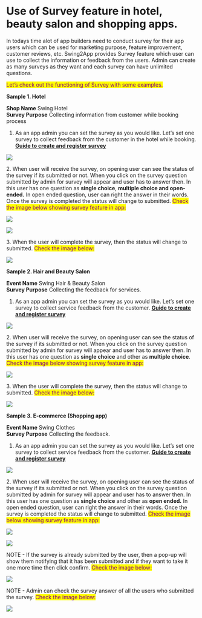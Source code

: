 # Use of Survey feature in hotel, beauty salon and shopping apps.

In todays time alot of app builders need to conduct survey for their app users which can be used for marketing purpose, feature improvement, customer reviews, etc. Swing2App provides Survey feature which user can use to collect the information or feedback from the users. Admin can create as many surveys as they want and each survey can have unlimited questions.&#x20;

<mark style="color:purple;">Let’s check out the functioning of Survey with some examples.</mark>&#x20;



**Sample 1. Hotel**

**Shop Name**  Swing Hotel\
**Survey Purpose** Collecting information from customer while booking process



1. As an app admin you can set the survey as you would like. Let’s set one survey to collect feedback from the customer in the hotel while booking. [**Guide to create and register survey**](../maual/pagemenu/survey.md)

![](https://support.swing2app.com/wp-content/uploads/2020/08/Hotel1.png)

2\. When user will receive the survey, on opening user can see the status of the survey if its submitted or not. When you click on the survey question submitted by admin for survey will appear and user has to answer then. In this user has one question as **single choice**, **multiple choice and open-ended.** In open ended question, user can right the answer in their words. Once the survey is completed the status will change to submitted. <mark style="color:purple;">Check the image below showing survey feature in app:</mark>&#x20;

![](https://support.swing2app.com/wp-content/uploads/2020/08/Hotel\_app.png)

![](https://support.swing2app.com/wp-content/uploads/2020/08/Hotel-%E2%80%93-1.png)

3\. When the user will complete the survey, then the status will change to submitted. <mark style="color:purple;">Check the image below:</mark>

![](https://support.swing2app.com/wp-content/uploads/2020/08/Hotel-%E2%80%93-2.png)



**Sample 2. Hair and Beauty Salon**

**Event Name** Swing Hair & Beauty Salon\
**Survey Purpose**  Collecting the feedback for services.



1. As an app admin you can set the survey as you would like. Let’s set one survey to collect service feedback from the customer. [**Guide to create and register survey**](../maual/pagemenu/survey.md)

![](https://support.swing2app.com/wp-content/uploads/2020/08/Salon1.png)

2\. When user will receive the survey, on opening user can see the status of the survey if its submitted or not. When you click on the survey question submitted by admin for survey will appear and user has to answer then. In this user has one question as **single choice** and other as **multiple choice**. <mark style="color:purple;">Check the image below showing survey feature in app:</mark>&#x20;

![](https://support.swing2app.com/wp-content/uploads/2020/08/Salon-%E2%80%93-3.png)

3\. When the user will complete the survey, then the status will change to submitted. <mark style="color:purple;">Check the image below:</mark>

![](https://support.swing2app.com/wp-content/uploads/2020/08/Salon-%E2%80%93-7.png)



**Sample 3. E-commerce (Shopping app)**

**Event Name** Swing Clothes\
**Survey Purpose**  Collecting the feedback.



1. As an app admin you can set the survey as you would like. Let’s set one survey to collect service feedback from the customer. [**Guide to create and register survey**](../maual/pagemenu/survey.md)

![](https://support.swing2app.com/wp-content/uploads/2020/08/Ecom-%E2%80%93-11.png)

2\. When user will receive the survey, on opening user can see the status of the survey if its submitted or not. When you click on the survey question submitted by admin for survey will appear and user has to answer then. In this user has one question as **single choice** and other as **open ended.** In open ended question, user can right the answer in their words. Once the survey is completed the status will change to submitted. <mark style="color:purple;">Check the image below showing survey feature in app:</mark>&#x20;

![](https://support.swing2app.com/wp-content/uploads/2020/08/Ecom-%E2%80%93-4.png)

![](https://support.swing2app.com/wp-content/uploads/2020/08/Ecom-%E2%80%93-9.png)

NOTE - If the survey is already submitted by the user, then a pop-up will show them notifying that it has been submitted and if they want to take it one more time then click confirm. <mark style="color:purple;">Check the image below:</mark>

![](https://support.swing2app.com/wp-content/uploads/2020/08/Canvas-%E2%80%93-10.png)

NOTE -  Admin can check the survey answer of all the users who submitted the survey. <mark style="color:purple;">Check the image below:</mark>

![](https://support.swing2app.com/wp-content/uploads/2020/08/Artboard-%E2%80%93-3.png)
